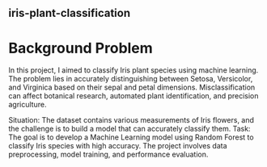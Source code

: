 ## iris-plant-classification
# Background Problem
In this project, I aimed to classify Iris plant species using machine learning. The problem lies in accurately distinguishing between Setosa, Versicolor, and Virginica based on their sepal and petal dimensions. Misclassification can affect botanical research, automated plant identification, and precision agriculture.

Situation: The dataset contains various measurements of Iris flowers, and the challenge is to build a model that can accurately classify them.
Task: The goal is to develop a Machine Learning model using Random Forest to classify Iris species with high accuracy. The project involves data preprocessing, model training, and performance evaluation.
